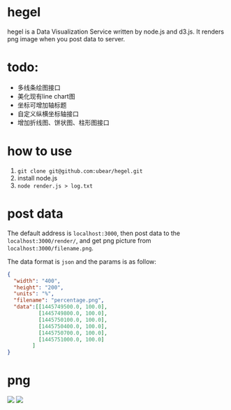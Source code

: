 # hegel
hegel is a Data Visualization Service written by node.js and d3.js. It renders png image when you post data to server.


# todo:
+ 多线条绘图接口
+ 美化现有line chart图
+ 坐标可增加轴标题
+ 自定义纵横坐标轴接口
+ 增加折线图、饼状图、柱形图接口

# how to use

1. `git clone git@github.com:ubear/hegel.git`
2. install node.js
3. `node render.js > log.txt`

# post data

The default address is `localhost:3000`, then post data to the `localhost:3000/render/`, and get png picture from `localhost:3000/filename.png`.

The data format is `json` and the params is as follow:

```json
{
  "width": "400",
  "height": "200",
  "units": "%", 
  "filename": "percentage.png",
  "data":[[1445749500.0, 100.0], 
          [1445749800.0, 100.0], 
          [1445750100.0, 100.0], 
          [1445750400.0, 100.0], 
          [1445750700.0, 100.0],
          [1445751000.0, 100.0]
        ]
}

```

# png
![](http://7q5cly.com1.z0.glb.clouddn.com/hegel1445766000272.png)
![](http://7q5cly.com1.z0.glb.clouddn.com/hegel1445766100377.png)




